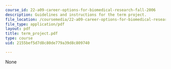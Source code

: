 ```yaml
---
course_id: 22-a09-career-options-for-biomedical-research-fall-2006
description: Guidelines and instructions for the term project.
file_location: /coursemedia/22-a09-career-options-for-biomedical-research-fall-2006/2155bef5d7d8c80de779a39d8c809740_term_project.pdf
file_type: application/pdf
layout: pdf
title: term_project.pdf
type: course
uid: 2155bef5d7d8c80de779a39d8c809740

---
```

None